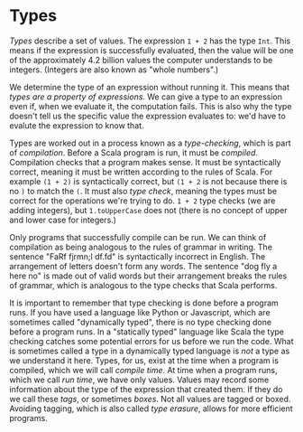 # Types

*Types* describe a set of values. The expression `1 + 2` has the type `Int`. This means if the expression is successfully evaluated, then the value will be one of the approximately 4.2 billion values the computer understands to be integers. (Integers are also known as "whole numbers".) 

We determine the type of an expression without running it. This means that *types are a property of expressions*. We can give a type to an expression even if, when we evaluate it, the computation fails. This is also why the type doesn't tell us the specific value the expression evaluates to: we'd have to evalute the expression to know that.

Types are worked out in a process known as a *type-checking*, which is part of *compilation*. Before a Scala program is run, it must be *compiled*. Compilation checks that a program makes sense. It must be syntactically correct, meaning it must be written according to the rules of Scala. For example `(1 + 2)` is syntactically correct, but `(1 + 2` is not because there is no `)` to match the `(`. It must also *type check*, meaning the types must be correct for the operations we're trying to do. `1 + 2` type checks (we are adding integers), but `1.toUpperCase` does not (there is no concept of upper and lower case for integers.)

Only programs that successfully compile can be run. We can think of compilation as being analogous to the rules of grammar in writing. The sentence "FaRf  fjrmn;l df.fd" is syntactically incorrect in English. The arrangement of letters doesn't form any words. The sentence "dog fly a here no" is made out of valid words but their arrangement breaks the rules of grammar, which is analogous to the type checks that Scala performs.

It is important to remember that type checking is done before a program runs. If you have used a language like Python or Javascript, which are sometimes called "dynamically typed", there is no type checking done before a program runs. In a "statically typed" language like Scala the type checking catches some potential errors for us before we run the code. What is sometimes called a type in a dynamically typed language is *not* a type as we understand it here. Types, for us, exist at the time when a program is compiled, which we will call *compile time*. At time when a program runs, which we call *run time*, we have only values. Values may record some information about the type of the expression that created them. If they do we call these *tags*, or sometimes *boxes*. Not all values are tagged or boxed. Avoiding tagging, which is also called *type erasure*, allows for more efficient programs.
